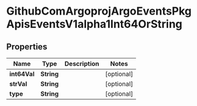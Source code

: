 

# GithubComArgoprojArgoEventsPkgApisEventsV1alpha1Int64OrString


## Properties

Name | Type | Description | Notes
------------ | ------------- | ------------- | -------------
**int64Val** | **String** |  |  [optional]
**strVal** | **String** |  |  [optional]
**type** | **String** |  |  [optional]



